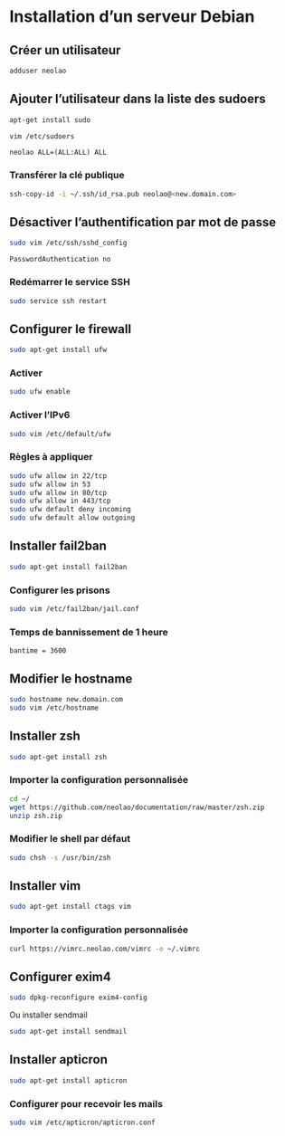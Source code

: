 Installation d’un serveur Debian
================================

Créer un utilisateur
--------------------
```bash
adduser neolao
```

Ajouter l’utilisateur dans la liste des sudoers
-----------------------------------------------
```bash
apt-get install sudo
```

```bash
vim /etc/sudoers
```
```
neolao ALL=(ALL:ALL) ALL
```

### Transférer la clé publique
```bash
ssh-copy-id -i ~/.ssh/id_rsa.pub neolao@<new.domain.com>
```

Désactiver l’authentification par mot de passe
----------------------------------------------
```bash
sudo vim /etc/ssh/sshd_config
```
```
PasswordAuthentication no
```

### Redémarrer le service SSH
```bash
sudo service ssh restart
```

Configurer le firewall
----------------------
```bash
sudo apt-get install ufw
```

### Activer
```bash
sudo ufw enable
```

### Activer l’IPv6
```bash
sudo vim /etc/default/ufw
```

### Règles à appliquer
```bash
sudo ufw allow in 22/tcp
sudo ufw allow in 53
sudo ufw allow in 80/tcp
sudo ufw allow in 443/tcp
sudo ufw default deny incoming
sudo ufw default allow outgoing
```

Installer fail2ban
------------------
```bash
sudo apt-get install fail2ban
```

### Configurer les prisons
```bash
sudo vim /etc/fail2ban/jail.conf
```

### Temps de bannissement de 1 heure
```
bantime = 3600
```

Modifier le hostname
--------------------
```bash
sudo hostname new.domain.com
sudo vim /etc/hostname
```

Installer zsh
-------------
```bash
sudo apt-get install zsh
```

### Importer la configuration personnalisée
```bash
cd ~/
wget https://github.com/neolao/documentation/raw/master/zsh.zip
unzip zsh.zip
```

### Modifier le shell par défaut
```bash
sudo chsh -s /usr/bin/zsh
```

Installer vim
-------------
```bash
sudo apt-get install ctags vim
```

### Importer la configuration personnalisée
```bash
curl https://vimrc.neolao.com/vimrc -o ~/.vimrc
```

Configurer exim4
----------------
```bash
sudo dpkg-reconfigure exim4-config
```
Ou installer sendmail
```bash
sudo apt-get install sendmail
```

Installer apticron
------------------
```bash
sudo apt-get install apticron
```

### Configurer pour recevoir les mails
```bash
sudo vim /etc/apticron/apticron.conf
```
